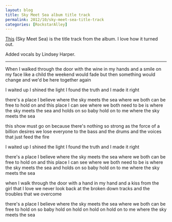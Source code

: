 ```yaml
---
layout: blog
title: Sky Meet Sea album title track
permalink: 2012/10/sky-meet-sea-title-track
categories: [RockstarAlley]
---
```


<a href="http://kristeraxel.com/media/2012-kristeraxel-SkyMeetSea.mp3">This</a> (Sky Meet Sea) is the title track from the album. I love how it turned out.

Added vocals by Lindsey Harper.

----

When I walked through the door 
with the wine in my hands 
and a smile on my face 
like a child 
the weekend would fade 
but then something would change 
and we'd be here 
together again 

I waited up 
I shined the light 
I found the truth 
and I made it right 

there's a place I believe 
where the sky meets the sea 
where we both can be free to hold on 
and this place I can see 
where we both need to be 
is where the sky meets the sea and holds on 
so baby hold on to me 
where the sky meets the sea 

this show must go on 
because there's nothing so strong 
as the force 
of a billion desires 
we lose everyone 
to the bass and the drums 
and the voices 
that just feed the fire 

I waited up 
I shined the light 
I found the truth 
and I made it right 

there's a place I believe 
where the sky meets the sea 
where we both can be free to hold on 
and this place I can see 
where we both need to be 
is where the sky meets the sea and holds on 
so baby hold on to me 
where the sky meets the sea 

when I walk through the door 
with a hand in my hand 
and a kiss from the girl 
that I love 
we never look back 
at the broken down tracks 
and the troubles 
that we overcome 

there's a place I believe 
where the sky meets the sea 
where we both can be free to hold on 
so baby hold on 
hold on 
hold on 
hold on to me 
where the sky meets the sea
